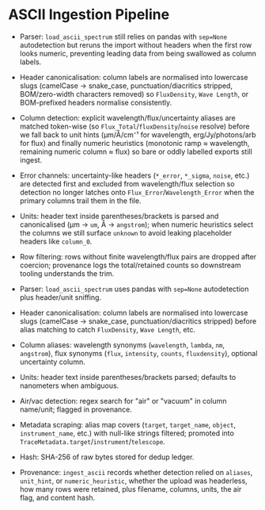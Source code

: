 # ASCII Ingestion Pipeline

- Parser: `load_ascii_spectrum` still relies on pandas with `sep=None` autodetection but reruns the import
  without headers when the first row looks numeric, preventing leading data from being swallowed as column
  labels.
- Header canonicalisation: column labels are normalised into lowercase slugs (camelCase → snake_case,
  punctuation/diacritics stripped, BOM/zero-width characters removed) so `FluxDensity`, `Wave Length`, or
  BOM-prefixed headers normalise consistently.
- Column detection: explicit wavelength/flux/uncertainty aliases are matched token-wise (so
  `Flux_Total`/`fluxDensity`/`noise` resolve) before we fall back to unit hints (µm/Å/cm⁻¹ for wavelength,
  erg/Jy/photons/arb for flux) and finally numeric heuristics (monotonic ramp ≈ wavelength, remaining
  numeric column ≈ flux) so bare or oddly labelled exports still ingest.
- Error channels: uncertainty-like headers (`*_error`, `*_sigma`, `noise`, etc.) are detected first and
  excluded from wavelength/flux selection so detection no longer latches onto `Flux_Error`/`Wavelength_Error`
  when the primary columns trail them in the file.
- Units: header text inside parentheses/brackets is parsed and canonicalised (µm → `um`, Å → `angstrom`);
  when numeric heuristics select the columns we still surface `unknown` to avoid leaking placeholder
  headers like `column_0`.
- Row filtering: rows without finite wavelength/flux pairs are dropped after coercion; provenance logs the
  total/retained counts so downstream tooling understands the trim.

- Parser: `load_ascii_spectrum` uses pandas with `sep=None` autodetection plus header/unit sniffing.
- Header canonicalisation: column labels are normalised into lowercase slugs (camelCase → snake_case,
  punctuation/diacritics stripped) before alias matching to catch `FluxDensity`, `Wave Length`, etc.
- Column aliases: wavelength synonyms (`wavelength`, `lambda`, `nm`, `angstrom`), flux synonyms
  (`flux`, `intensity`, `counts`, `fluxdensity`), optional uncertainty column.
- Units: header text inside parentheses/brackets parsed; defaults to nanometers when ambiguous.
- Air/vac detection: regex search for "air" or "vacuum" in column name/unit; flagged in provenance.
- Metadata scraping: alias map covers (`target`, `target_name`, `object`, `instrument_name`, etc.) with
  null-like strings filtered; promoted into `TraceMetadata.target`/`instrument`/`telescope`.
- Hash: SHA-256 of raw bytes stored for dedup ledger.
- Provenance: `ingest_ascii` records whether detection relied on `aliases`, `unit_hint`, or
  `numeric_heuristic`, whether the upload was headerless, how many rows were retained, plus filename,
  columns, units, the air flag, and content hash.
